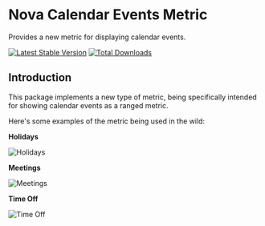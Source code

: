 # Nova Calendar Events Metric
Provides a new metric for displaying calendar events.

[![Latest Stable Version](https://poser.pugx.org/reedware/nova-calendar-events-metric/v/stable)](https://packagist.org/packages/reedware/nova-calendar-events-metric)
[![Total Downloads](https://poser.pugx.org/reedware/nova-calendar-events-metric/downloads)](https://packagist.org/packages/reedware/nova-calendar-events-metric)

## Introduction

This package implements a new type of metric, being specifically intended for showing calendar events as a ranged metric.

Here's some examples of the metric being used in the wild:

**Holidays**

![Holidays](https://github.com/tylernathanreed/nova-calendar-events-metric/blob/master/docs/example-holidays.png)

**Meetings**

![Meetings](https://github.com/tylernathanreed/nova-calendar-events-metric/blob/master/docs/example-meetings.png)

**Time Off**

![Time Off](https://github.com/tylernathanreed/nova-calendar-events-metric/blob/master/docs/example-time-off.png)
